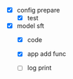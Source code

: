
- [X] config prepare
  - [X] test 
- [X] model sft
  - [X] code
  - [X] app add func
  - [ ] log print 



